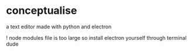 # conceptualise
a text editor made with python and electron

! node modules file is too large so install electron yourself through terminal dude
